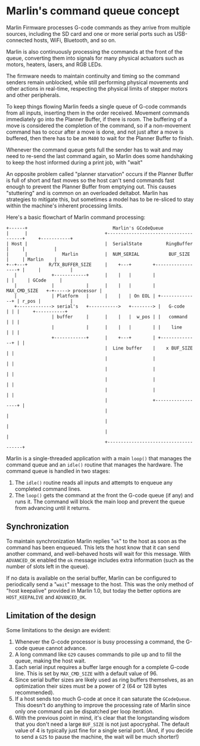 # Marlin's command queue concept

Marlin Firmware processes G-code commands as they arrive from multiple sources, including the SD card and one or more serial ports such as USB-connected hosts, WiFi, Bluetooth, and so on.

Marlin is also continuously processing the commands at the front of the queue, converting them into signals for many physical actuators such as motors, heaters, lasers, and RGB LEDs.

The firmware needs to maintain continuity and timing so the command senders remain unblocked, while still performing physical movements and other actions in real-time, respecting the physical limits of stepper motors and other peripherals.

To keep things flowing Marlin feeds a single queue of G-code commands from all inputs, inserting them in the order received. Movement commands immediately go into the Planner Buffer, if there is room. The buffering of a move is considered the completion of the command, so if a non-movement command has to occur after a move is done, and not just after a move is buffered, then there has to be an `M400` to wait for the Planner Buffer to finish.

Whenever the command queue gets full the sender has to wait and may need to re-send the last command again, so Marlin does some handshaking to keep the host informed during a print job, with "wait"

An opposite problem called "planner starvation" occurs if the Planner Buffer is full of short and fast moves so the host can't send commands fast enough to prevent the Planner Buffer from emptying out. This causes "stuttering" and is common on an overloaded deltabot. Marlin has strategies to mitigate this, but sometimes a model has to be re-sliced to stay within the machine's inherent processing limits.

Here's a basic flowchart of Marlin command processing:
```
+------+                                Marlin's GCodeQueue
|      |                             +--------------------------------------+     +-----------+
| Host |                             |  SerialState         RingBuffer      |     |           |
|      |             Marlin          |  NUM_SERIAL           BUF_SIZE       |     | Marlin    |
+--+---+        R/TX_BUFFER_SIZE     |    +---+        +------------------+ |     |           |
   |             +------------+      |    |   |        |                  | |     | GCode     |
   |             |            |      |    |   |        |   MAX_CMD_SIZE   +-+-----> processor |
   |             | Platform   |      |    |   | On EOL | +--------------+ | r_pos |           |
   +-------------> serial's   +----------->   +--------> |   G-code     | | |     +-----------+
                 | buffer     |      |    |   |  w_pos | |   command    | | |
                 |            |      |    |   |        | |    line      | | |
                 +------------+      |    +---+        | +--------------+ | |
                                     |  Line buffer    |    x BUF_SIZE    | |
                                     |                 |                  | |
                                     |                 |                  | |
                                     |                 |                  | |
                                     |                 |                  | |
                                     |                 +------------------+ |
                                     |                                      |
                                     |                                      |
                                     |                                      |
                                     +--------------------------------------+
```

Marlin is a single-threaded application with a main `loop()` that manages the command queue and an `idle()` routine that manages the hardware. The command queue is handled in two stages:
1. The `idle()` routine reads all inputs and attempts to enqueue any completed command lines.
2. The `loop()` gets the command at the front the G-code queue (if any) and runs it. The command will block the main loop and prevent the queue from advancing until it returns.

## Synchronization

To maintain synchronization Marlin replies "`ok`" to the host as soon as the command has been enqueued. This lets the host know that it can send another command, and well-behaved hosts will wait for this message. With `ADVANCED_OK` enabled the `ok` message includes extra information (such as the number of slots left in the queue).

If no data is available on the serial buffer, Marlin can be configured to periodically send a "`wait`" message to the host. This was the only method of "host keepalive" provided in Marlin 1.0, but today the better options are `HOST_KEEPALIVE` and `ADVANCED_OK`.

## Limitation of the design

Some limitations to the design are evident:
1. Whenever the G-code processor is busy processing a command, the G-code queue cannot advance.
2. A long command like `G29` causes commands to pile up and to fill the queue, making the host wait.
3. Each serial input requires a buffer large enough for a complete G-code line. This is set by `MAX_CMD_SIZE` with a default value of 96.
4. Since serial buffer sizes are likely used as ring buffers themselves, as an optimization their sizes must be a power of 2 (64 or 128 bytes recommended).
5. If a host sends too much G-code at once it can saturate the `GCodeQueue`. This doesn't do anything to improve the processing rate of Marlin since only one command can be dispatched per loop iteration.
6. With the previous point in mind, it's clear that the longstanding wisdom that you don't need a large `BUF_SIZE` is not just apocryphal. The default value of 4 is typically just fine for a single serial port. (And, if you decide to send a `G25` to pause the machine, the wait will be much shorter!)
